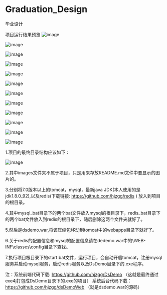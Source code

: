 # Graduation_Design
毕业设计

项目运行结果预览
![image](https://github.com/hjzgg/Graduation_Design/blob/master/images/p0.png)

![image](https://github.com/hjzgg/Graduation_Design/blob/master/images/p1.png)

![image](https://github.com/hjzgg/Graduation_Design/blob/master/images/p2.png)

![image](https://github.com/hjzgg/Graduation_Design/blob/master/images/p3.png)

![image](https://github.com/hjzgg/Graduation_Design/blob/master/images/p4.png)

![image](https://github.com/hjzgg/Graduation_Design/blob/master/images/p5.png)

![image](https://github.com/hjzgg/Graduation_Design/blob/master/images/p6.png)

![image](https://github.com/hjzgg/Graduation_Design/blob/master/images/p7.png)

![image](https://github.com/hjzgg/Graduation_Design/blob/master/images/p8.png)

![image](https://github.com/hjzgg/Graduation_Design/blob/master/images/p9.png)

![image](https://github.com/hjzgg/Graduation_Design/blob/master/images/p10.png)

![image](https://github.com/hjzgg/Graduation_Design/blob/master/images/p11.png)

1.项目的最终目录结构应该如下：

![image](https://github.com/hjzgg/Graduation_Design/blob/master/images/%E7%9B%AE%E5%BD%95%E7%BB%93%E6%9E%84.png)

2.其中images文件夹不属于项目，只是用来存放README.md文件中要显示的图片的。

3.分别将7.0版本以上的tomcat，mysql，最新java JDK(本人使用的是jdk1.8.0_92),以及redis(下载链接: https://github.com/hjzgg/redis ) 放入到项目的根目录。

4.其中mysql_bat目录下的两个bat文件放入mysql的根目录下，redis_bat目录下的两个bat文件放入到redis的根目录下，随后删除这两个文件夹就好了。

5.然后是dsdemo.war,将该压缩包移动到tomcat中的webapps目录下就好了。

6.关于redis的配置信息和mysql的配置信息请在dedemo.war中的\WEB-INF\classes\config目录下查找。

7.执行项目根目录下的start.bat文件，运行项目，会自动开启tomcat，注册mysql服务并启动mysql服务，启动redis服务以及DsDemo目录下的.exe程序。

注：系统前端代码下载: https://github.com/hjzgg/DsDemo （这就是最终通过exe4j打包成DsDemo目录下的.exe的项目）
    系统后台代码下载：https://github.com/hjzgg/dsDemoWeb （就是dsdemo.war的源码）
